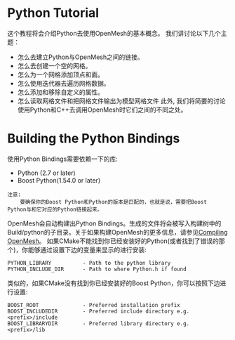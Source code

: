 # Python Tutorial
这个教程将会介绍Python去使用OpenMesh的基本概念。
我们讲讨论以下几个主题：
- 怎么去建立Python与OpenMesh之间的链接。
- 怎么去创建一个空的网格。
- 怎么为一个网格添加顶点和面。
- 怎么使用迭代器去遍历网格数据。
- 怎么添加和移除自定义的属性。
- 怎么读取网格文件和把网格文件输出为模型网格文件
此外, 我们将简要的讨论使用Python和C++去调用OpenMesh时它们之间的不同之处。
# Building the Python Bindings
使用Python Bindings需要依赖一下的库:
- Python (2.7 or later)
- Boost Python(1.54.0 or later)
```
注意:
    要确保你的Boost Python和Python的版本是匹配的，也就是说，需要把Boost Python与和它对应的Python链接起来。
```
OpenMesh会自动构建出Python Bindings。生成的文件将会被写入构建树中的Build/python的子目录。关于如果构建OpenMesh的更多信息，请参见[Compiling OpenMesh](http://www.openmesh.org/media/Documentations/OpenMesh-6.3-Documentation/a00017.html)。
如果CMake不能找到你已经安装好的Python(或者找到了错误的那个)，你能够通过设置下边的变量来显示的进行安装:
```
PYTHON_LIBRARY          - Path to the python library
PYTHON_INCLUDE_DIR      - Path to where Python.h if found
```
类似的，如果CMake没有找到你已经安装好的Boost Python，你可以按照下边进行设置:
```
BOOST_ROOT              - Preferred installation prefix
BOOST_INCLUDEDIR        - Preferred include directory e.g. <prefix>/include
BOOST_LIBRARYDIR        - Preferred library directory e.g. <prefix>/lib
```
